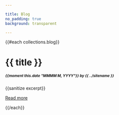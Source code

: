 ```yaml
---

title: Blog
no_padding: true
background: transparent

---
```


<div class="row d-flex justify-content-center align-items-stretch">
    {{#each collections.blog}}
        <div class="col-12 col-md-6 p-2 p-md-3">
            <div class="card h-100 bg-light">
                <div class="card-body">
                    <h1 class="card-title">{{ title }}</h1>
                    <h5 class="mt-0"><small class="text-muted">{{moment this.date "MMMM M, YYYY"}} by {{ ../sitename }}</small></h5>
                    <p class="card-text">{{sanitize excerpt}}</p>
                    <p class="card-text"><a href="{{ path.href }}">Read more</a></p>
                </div>
            </div>
        </div>
    {{/each}}
</div>
